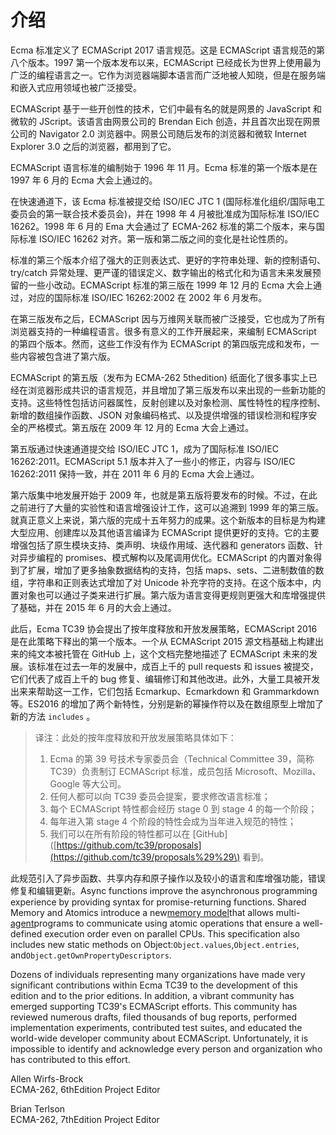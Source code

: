 # 介绍

Ecma 标准定义了 ECMAScript 2017 语言规范。这是 ECMAScript 语言规范的第八个版本。1997 第一个版本发布以来，ECMAScript 已经成长为世界上使用最为广泛的编程语言之一。它作为浏览器端脚本语言而广泛地被人知晓，但是在服务端和嵌入式应用领域也被广泛接受。

ECMAScript 基于一些开创性的技术，它们中最有名的就是网景的 JavaScript 和微软的 JScript。该语言由网景公司的 Brendan Eich 创造，并且首次出现在网景公司的 Navigator 2.0 浏览器中。网景公司随后发布的浏览器和微软 Internet Explorer 3.0 之后的浏览器，都用到了它。

ECMAScript 语言标准的编制始于 1996 年 11 月。Ecma 标准的第一个版本是在 1997 年 6 月的 Ecma 大会上通过的。

在快速通道下，该 Ecma 标准被提交给 ISO/IEC JTC 1 \(国际标准化组织/国际电工委员会的第一联合技术委员会\)，并在 1998 年 4 月被批准成为国际标准 ISO/IEC 16262。1998 年 6 月的 Ema 大会通过了 ECMA-262 标准的第二个版本，来与国际标准 ISO/IEC 16262 对齐。第一版和第二版之间的变化是社论性质的。

标准的第三个版本介绍了强大的正则表达式、更好的字符串处理、新的控制语句、try/catch 异常处理、更严谨的错误定义、数字输出的格式化和为语言未来发展预留的一些小改动。ECMAScript 标准的第三版在 1999 年 12 月的 Ecma 大会上通过，对应的国际标准 ISO/IEC 16262:2002 在 2002 年 6 月发布。

在第三版发布之后，ECMAScript 因与万维网关联而被广泛接受，它也成为了所有浏览器支持的一种编程语言。很多有意义的工作开展起来，来编制 ECMAScript 的第四个版本。然而，这些工作没有作为 ECMAScript 的第四版完成和发布，一些内容被包含进了第六版。

ECMAScript 的第五版（发布为 ECMA-262 5thedition\) 纸面化了很多事实上已经在浏览器形成共识的语言规范，并且增加了第三版发布以来出现的一些新功能的支持。这些特性包括访问器属性，反射创建以及对象检测、属性特性的程序控制、新增的数组操作函数、JSON 对象编码格式、以及提供增强的错误检测和程序安全的严格模式。第五版在 2009 年 12 月的 Ecma 大会上通过。

第五版通过快速通道提交给 ISO/IEC JTC 1，成为了国际标准 ISO/IEC 16262:2011。ECMAScript 5.1 版本并入了一些小的修正，内容与 ISO/IEC 16262:2011 保持一致，并在 2011 年 6 月的 Ecma 大会上通过。

第六版集中地发展开始于 2009 年，也就是第五版将要发布的时候。不过，在此之前进行了大量的实验性和语言增强设计工作，这可以追溯到 1999 年的第三版。就真正意义上来说，第六版的完成十五年努力的成果。这个新版本的目标是为构建大型应用、创建库以及其他语言编译为 ECMAScript 提供更好的支持。它的主要增强包括了原生模块支持、类声明、块级作用域、迭代器和 generators 函数、针对异步编程的 promises、模式解构以及尾调用优化。ECMAScript 的内置对象得到了扩展，增加了更多抽象数据结构的支持，包括 maps、sets、二进制数值的数组，字符串和正则表达式增加了对 Unicode 补充字符的支持。在这个版本中，内置对象也可以通过子类来进行扩展。第六版为语言变得更规则更强大和库增强提供了基础，并在 2015 年 6 月的大会上通过。

此后，Ecma TC39 协会提出了按年度释放和开放发展策略，ECMAScript 2016 是在此策略下释出的第一个版本。一个从 ECMAScript 2015 源文档基础上构建出来的纯文本被托管在 GitHub 上，这个文档完整地描述了 ECMAScript 未来的发展。该标准在过去一年的发展中，成百上千的 pull requests 和 issues 被提交，它们代表了成百上千的 bug 修复、编辑修订和其他改进。此外，大量工具被开发出来来帮助这一工作，它们包括 Ecmarkup、Ecmarkdown 和 Grammarkdown 等。ES2016 的增加了两个新特性，分别是新的幂操作符以及在数组原型上增加了新的方法 `includes` 。

> 译注：此处的按年度释放和开放发展策略具体如下：
>
> 1. Ecma 的第 39 号技术专家委员会（Technical Committee 39，简称TC39）负责制订 ECMAScript 标准，成员包括 Microsoft、Mozilla、Google 等大公司。 
> 2. 任何人都可以向 TC39 委员会提案，要求修改语言标准；
> 3. 每个 ECMAScript 特性都会经历 stage 0 到 stage 4 的每一个阶段；
> 4. 每年进入第 stage 4 个阶段的特性会成为当年进入规范的特性；
> 5. 我们可以在所有阶段的特性都可以在 \[GitHub\]\([https://github.com/tc39/proposals](https://github.com/tc39/proposals%29%29\) 看到。

此规范引入了异步函数、共享内存和原子操作以及较小的语言和库增强功能，错误修复和编辑更新。Async functions improve the asynchronous programming experience by providing syntax for promise-returning functions. Shared Memory and Atomics introduce a new[memory model](http://www.ecma-international.org/ecma-262/8.0/index.html#sec-memory-model)that allows multi-[agent](http://www.ecma-international.org/ecma-262/8.0/index.html#agent)programs to communicate using atomic operations that ensure a well-defined execution order even on parallel CPUs. This specification also includes new static methods on Object:`Object.values`,`Object.entries`, and`Object.getOwnPropertyDescriptors`.

Dozens of individuals representing many organizations have made very significant contributions within Ecma TC39 to the development of this edition and to the prior editions. In addition, a vibrant community has emerged supporting TC39's ECMAScript efforts. This community has reviewed numerous drafts, filed thousands of bug reports, performed implementation experiments, contributed test suites, and educated the world-wide developer community about ECMAScript. Unfortunately, it is impossible to identify and acknowledge every person and organization who has contributed to this effort.

Allen Wirfs-Brock  
ECMA-262, 6thEdition Project Editor

Brian Terlson  
ECMA-262, 7thEdition Project Editor

